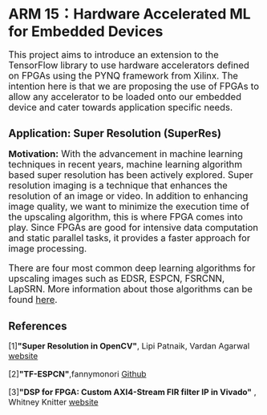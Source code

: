# ARM 15：Hardware Accelerated ML for Embedded Devices

<font size = 4>
  
This project aims to introduce an extension to the TensorFlow library to use hardware accelerators defined on FPGAs using the PYNQ framework from Xilinx. The intention here is that we are proposing the use of FPGAs to allow any accelerator to be loaded onto our embedded device and cater towards application specific needs.

</font>

## Application: Super Resolution (SuperRes)

<font size = 4>
  
**Motivation:** With the advancement in machine learning techniques in recent years, machine learning algorithm based super resolution has been actively explored. Super resolution imaging is a technique that enhances the resolution of an image or video. In addition to enhancing image quality, we want to minimize the execution time of the upscaling algorithm, this is where FPGA comes into play. Since FPGAs are good for intensive data computation and static parallel tasks, it provides a faster approach for image processing.
  
</font>

<font size = 4>

There are four most common deep learning algorithms for upscaling images such as EDSR, ESPCN, FSRCNN, LapSRN.
More information about those algorithms can be found [here](https://learnopencv.com/super-resolution-in-opencv/).
  
</font>

## References
<font size = 3>
  
[1]**"Super Resolution in OpenCV"**, Lipi Patnaik, Vardan Agarwal [website](https://learnopencv.com/super-resolution-in-opencv/)

[2]**"TF-ESPCN"**,fannymonori [Github](https://github.com/fannymonori/TF-ESPCN)

[3]**"DSP for FPGA: Custom AXI4-Stream FIR filter IP in Vivado"** , Whitney Knitter [website](https://www.hackster.io/whitney-knitter/dsp-for-fpga-custom-axi4-stream-fir-filter-ip-in-vivado-0d4a39)
  
  
</font>
